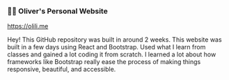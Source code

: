 ### 👨‍💻 Oliver's Personal Website

https://olili.me

Hey! This GitHub repository was built in around 2 weeks. This website was built in a few days using React and Bootstrap. Used what I learn from classes and gained a lot coding it from scratch. I learned a lot about how frameworks like Bootstrap really ease the process of making things responsive, beautiful, and accessible. 
